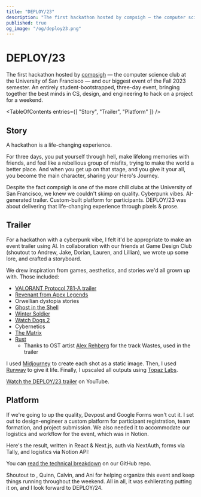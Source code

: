 ```yaml
---
title: "DEPLOY/23"
description: "The first hackathon hosted by compsigh — the computer science club at the University of San Francisco — and our biggest event of the Fall 2023 semester. An entirely student-bootstrapped, three-day event, bringing together the best minds in CS, design, and engineering to hack on a project for a weekend."
published: true
og_image: "/og/deploy23.png"
---
```


# DEPLOY/23

The first hackathon hosted by [compsigh](/projects/compsigh) — the computer science club at the University of San Francisco — and our biggest event of the Fall 2023 semester. An entirely student-bootstrapped, three-day event, bringing together the best minds in CS, design, and engineering to hack on a project for a weekend.

<TableOfContents
  entries={[
    "Story",
    "Trailer",
    "Platform"
  ]}
/>

<Media
  src="/assets/deploy-intro.gif"
/>

## Story

A hackathon is a life-changing experience.

For three days, you put yourself through hell, make lifelong memories with friends, and feel like a rebellious group of misfits, trying to make the world a better place. And when you get up on that stage, and you give it your all, you become the main character, sharing your Hero's Journey.

Despite the fact compsigh is one of the more chill clubs at the University of San Francisco, we knew we couldn't skimp on quality. Cyberpunk vibes. AI-generated trailer. Custom-built platform for participants. DEPLOY/23 was about delivering that life-changing experience through pixels & prose.

## Trailer

For a hackathon with a cyberpunk vibe, I felt it'd be appropriate to make an event trailer using AI. In collaboration with our friends at Game Design Club (shoutout to Andrew, Jake, Dorian, Lauren, and Lillian), we wrote up some lore, and crafted a storyboard.

<Media
  src="/assets/deploy-storyboard.jpg"
  alt="A picture of the DEPLOY/23 trailer storyboard, drawn out on a whiteboard"
/>

We drew inspiration from games, aesthetics, and stories we'd all grown up with. Those included:

- [VALORANT Protocol 781-A trailer](https://youtube.com/watch?v=h6i8lM3egvI)
- [Revenant from Apex Legends](https://youtube.com/watch?v=75szF5i41Bw)
- Orwellian dystopia stories
- [Ghost in the Shell](https://en.wikipedia.org/wiki/Ghost_in_the_Shell_(1995_film))
- [Winter Soldier](https://youtube.com/watch?v=2bWWBjKEiZA)
- [Watch Dogs 2](https://ubisoft.com/en-us/game/watch-dogs/watch-dogs-2)
- Cybernetics
- [The Matrix](https://en.wikipedia.org/wiki/The_Matrix)
- [Rust](https://rust.facepunch.com)
  - Thanks to OST artist [Alex Rehberg](https://alexrehberg.com) for the track Wastes, used in the trailer

I used [Midjourney](https://midjourney.com) to create each shot as a static image. Then, I used [Runway](https://runwayml.com) to give it life. Finally, I upscaled all outputs using [Topaz Labs](https://topazlabs.com).

[Watch the DEPLOY/23 trailer](https://youtube.com/watch?v=EepB7ZA1zNw) on YouTube.

## Platform

If we're going to up the quality, Devpost and Google Forms won't cut it. I set out to design-engineer a custom platform for participant registration, team formation, and project submission. We also needed it to accommodate our logistics and workflow for the event, which was in Notion.

Here's the result, written in React & Next.js, auth via NextAuth, forms via Tally, and logistics via Notion API:

<Media
  video={true}
  src="/assets/deploy-platform.mp4"
/>

<Media
  src="/assets/deploy-platform-console.png"
  alt="A screenshot of the DEPLOY/23 Console, where participants can register, form their teams, and submit their projects"
/>

<Media
  src="/assets/deploy-platform-submission.png"
  alt="A screenshot of the DEPLOY/23 project submission form"
/>

You can [read the technical breakdown](https://github.com/compsigh/deploy) on our GitHub repo.

Shoutout to <Mention name="Jet" avatar="/avatars/jet.jpeg" link="https://jetpham.com" />, Quinn, Calvin, and Ani for helping organize this event and keep things running throughout the weekend. All in all, it was exhilerating putting it on, and I look forward to DEPLOY/24.

<Media
  src="/assets/deploy-presenters.jpeg"
  alt="A picture of the DEPLOY/23 presenters on stage"
/>
